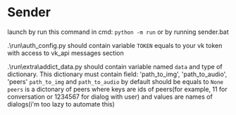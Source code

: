# Sender
launch by run this command in cmd: ```python -m run``` or by running sender.bat

.\run\auth_config.py should contain variable `TOKEN` equals to your vk token with access to vk_api messages section

.\run\extra\addict_data.py should contain variable named `data` and type of dictionary.
This dictionary must contain field: 'path_to_img', 'path_to_audio', 'peers'
`path_to_img` and `path_to_audio` by default should be equals to `None`
`peers` is a dictonary of peers where keys are ids of peers(for example, 11 for conversation or 1234567 for dialog with user) and values are names of dialogs(i'm too lazy to automate this)